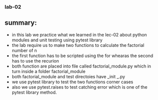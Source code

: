 ### lab-02

## summary:

- in this lab we practice what we learned in the lec-02 about python modules and unit testing using pytest library
- the lab require us to make two functions to calculate the factorial number of n
- the first function has to be scripted using the for whearas the second has to use the recurion 
- both function are placed into file called factorial_module.py which in turn inside a folder factorial_module
- both factorial_module and test directoies have _init _.py 
- we use pytest library to test the two functions corner cases
- also we use pytest.raises to test catching error which is one of the pytest library method.